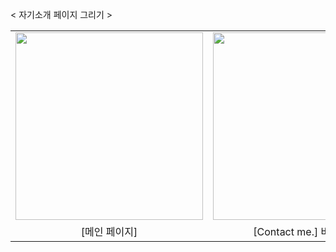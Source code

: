 

< 자기소개 페이지 그리기 >

<table>
  <tr>
    <td><img src="https://github.com/user-attachments/assets/c33e0689-55d9-4284-969a-f74abf234fef" width="300"></td>
    <td><img src="https://github.com/user-attachments/assets/d4eac40f-85b6-4d29-90b9-31b1c409d4c1" width="300"></td>
  </tr>
  <tr>
    <td align="center">[메인 페이지]</td>
    <td align="center">[Contact me.] 버튼 클릭</td>
  </tr>
</table>

